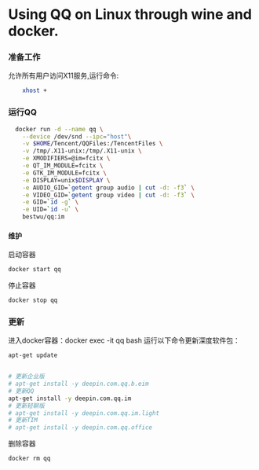 # Using QQ on Linux through wine and docker.


### 准备工作

允许所有用户访问X11服务,运行命令:

```bash
    xhost +
```

### 运行QQ

```bash
  docker run -d --name qq \
    --device /dev/snd --ipc="host"\
    -v $HOME/Tencent/QQFiles:/TencentFiles \
	-v /tmp/.X11-unix:/tmp/.X11-unix \
    -e XMODIFIERS=@im=fcitx \
    -e QT_IM_MODULE=fcitx \
    -e GTK_IM_MODULE=fcitx \
    -e DISPLAY=unix$DISPLAY \
    -e AUDIO_GID=`getent group audio | cut -d: -f3` \
    -e VIDEO_GID=`getent group video | cut -d: -f3` \
    -e GID=`id -g` \
    -e UID=`id -u` \
    bestwu/qq:im
```


#### 维护
启动容器

```bash
docker start qq
```

停止容器

```bash
docker stop qq
```

### 更新

进入docker容器：docker exec -it qq bash
运行以下命令更新深度软件包：

```bash
apt-get update


# 更新企业版
# apt-get install -y deepin.com.qq.b.eim 
# 更新QQ
apt-get install -y deepin.com.qq.im
# 更新轻聊版
# apt-get install -y deepin.com.qq.im.light 
# 更新TIM
# apt-get install -y deepin.com.qq.office

```

删除容器

```bash
docker rm qq
```

